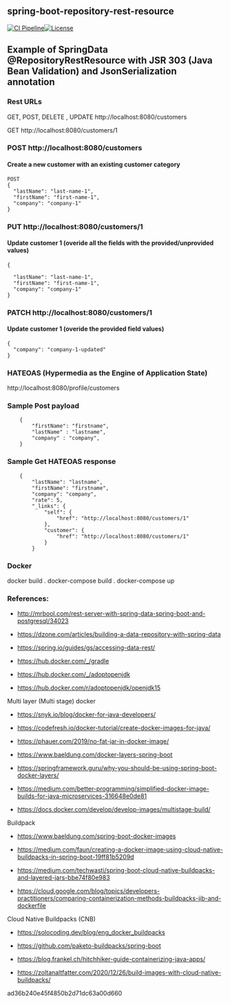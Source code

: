 ## spring-boot-repository-rest-resource

[![CI Pipeline](https://github.com/fdlessard/spring-boot-repository-rest-resource/actions/workflows/ci-pipeline.yml/badge.svg)](https://github.com/fdlessard/spring-boot-repository-rest-resource/actions/workflows/ci-pipeline.yml)[![License](http://img.shields.io/:license-mit-blue.svg)](https://github.com/fdlessard/spring-boot-repository-rest-resource/blob/master/LICENSE)

## Example of SpringData @RepositoryRestResource with JSR 303 (Java Bean Validation) and JsonSerialization annotation



### Rest URLs 

GET, POST, DELETE , UPDATE  http://localhost:8080/customers

GET http://localhost:8080/customers/1


### POST http://localhost:8080/customers

#### Create a new customer with an existing customer category

    POST
    {
      "lastName": "last-name-1",
      "firstName": "first-name-1",
      "company": "company-1"
    }  
    
 ### PUT http://localhost:8080/customers/1
   
 #### Update customer 1 (overide all the fields with the provided/unprovided values)
 
    {

      "lastName": "last-name-1",
      "firstName": "first-name-1",
      "company": "company-1"
    }


 ### PATCH http://localhost:8080/customers/1
   
 #### Update customer 1 (overide the provided field values)
 
    {
      "company": "company-1-updated"
    }

### HATEOAS (Hypermedia as the Engine of Application State)

http://localhost:8080/profile/customers

### Sample Post payload

        {
            "firstName": "firstname",
            "lastName" : "lastname",
            "company" : "company",
        }
        
### Sample Get HATEOAS response        

        {
            "lastName": "lastname",
            "firstName": "firstname",
            "company": "company",
            "rate": 5,
            "_links": {
                "self": {
                    "href": "http://localhost:8080/customers/1"
                },
                "customer": {
                    "href": "http://localhost:8080/customers/1"
                }
            }


### Docker

docker build .
docker-compose build .
docker-compose up


### References: 

 - http://mrbool.com/rest-server-with-spring-data-spring-boot-and-postgresql/34023
 - https://dzone.com/articles/building-a-data-repository-with-spring-data
 - https://spring.io/guides/gs/accessing-data-rest/


 - https://hub.docker.com/_/gradle
 - https://hub.docker.com/_/adoptopenjdk
 - https://hub.docker.com/r/adoptopenjdk/openjdk15


  Multi layer (Multi stage) docker

 - https://snyk.io/blog/docker-for-java-developers/
 - https://codefresh.io/docker-tutorial/create-docker-images-for-java/
 - https://phauer.com/2019/no-fat-jar-in-docker-image/
 - https://www.baeldung.com/docker-layers-spring-boot
 - https://springframework.guru/why-you-should-be-using-spring-boot-docker-layers/
 - https://medium.com/better-programming/simplified-docker-image-builds-for-java-microservices-316648e0de81

 - https://docs.docker.com/develop/develop-images/multistage-build/

 Buildpack

 - https://www.baeldung.com/spring-boot-docker-images
 - https://medium.com/faun/creating-a-docker-image-using-cloud-native-buildpacks-in-spring-boot-19ff81b5209d
 - https://medium.com/techwasti/spring-boot-cloud-native-buildpacks-and-layered-jars-bbe74f80e983

 - https://cloud.google.com/blog/topics/developers-practitioners/comparing-containerization-methods-buildpacks-jib-and-dockerfile


Cloud Native Buildpacks (CNB) 

 - https://solocoding.dev/blog/eng_docker_buildpacks
 - https://github.com/paketo-buildpacks/spring-boot

 - https://blog.frankel.ch/hitchhiker-guide-containerizing-java-apps/
 - https://zoltanaltfatter.com/2020/12/26/build-images-with-cloud-native-buildpacks/


ad36b240e45f4850b2d71dc63a00d660

